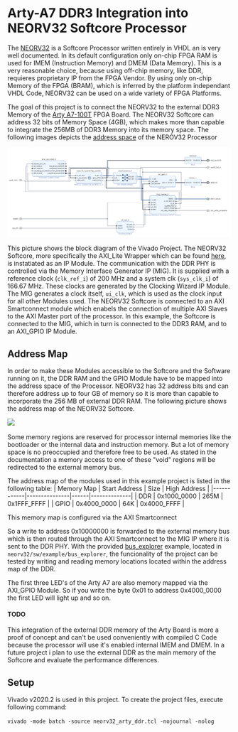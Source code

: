 # Arty-A7 DDR3 Integration into NEORV32 Softcore Processor

The [NEORV32](https://github.com/stnolting/neorv32) is a Softcore Processor written entirely in VHDL an is very well documented. In its default configuration only on-chip FPGA RAM is used for IMEM (Instruction Memory) and DMEM (Data Memory).
This is a very reasonable choice, because using off-chip memory, like DDR, requieres proprietary IP from the FPGA Vendor. By using only on-chip Memory of the FPGA (BRAM), which is inferred by the platform independant VHDL Code, NEORV32 can be used on a wide variety of FPGA Platforms.

The goal of this project is to connect the NEORV32 to the external DDR3 Memory of the [Arty A7-100T](https://digilent.com/reference/programmable-logic/arty-a7/start) FPGA Board. The NEORV32 Softcore can address 32 bits of Memory Space (4GB), which makes more than capable to integrate the 256MB of DDR3 Memory into its memory space. The following images depicts the [address space](https://stnolting.github.io/neorv32/#_address_space) of the NEROV32 Processor

  ![Blockdesign of the neorv32 setup with the ddr3 memory connected to the external memory bus](/pictures/blockdesign.png)

This picture shows the block diagram of the Vivado Project. The NEORV32 Softcore, more specifically the AXI_Lite Wrapper which can be found [here](https://github.com/stnolting/neorv32/blob/main/rtl/system_integration/neorv32_SystemTop_axi4lite.vhd), is instatiated as an IP Module. The communication with the DDR PHY is controlled via the Memory Interface Generator IP (MIG). It is supplied with a reference clock (`clk_ref_i`) of 200 MHz and a system clk (`sys_clk_i`) of 166.67 MHz. These clocks are generated by the Clocking Wizard IP Module. The MIG generates a clock itself, `ui_clk`, which is used as the clock input for all other Modules used. 
The NEORV32 Softcore is connected to an AXI Smartconnect module which enabels the connection of multiple AXI Slaves to the AXI Master port of the processor. In this example, the Softcore is connected to the MIG, which in turn is connected to the DDR3 RAM, and to an AXI_GPIO IP Module. 

## Address Map
In order to make these Modules accessible to the Softcore and the Software running on it, the DDR RAM and the GPIO Module have to be mapped into the address space of the Processor. NEORV32 has 32 address bits and can therefore address up to four GB of memory so it is more than capable to incorporate the 256 MB of external DDR RAM. The following picture shows the address map of the NEORV32 Softcore.

<img src="https://stnolting.github.io/neorv32/img/address_space.png" width="800" >

Some memory regions are reserved for processor internal memories like the bootloader or the internal data and instruction memory. But a lot of memory space is no preoccupied and therefore free to be used. As stated in the documentation a memory access to one of these "void" regions will be redirected to the external memory bus. 

The address map of the modules used in this example project is listed in the following table:
| Memory Map | Start Address | Size | High Address |
|------------|---------------|------|--------------|
| DDR        | 0x1000_0000   | 265M | 0x1FFF_FFFF  |
| GPIO       | 0x4000_0000   | 64K  | 0x4000_FFFF  |

This memory map is configured via the AXI Smartconnect

So a write to address 0x10000000 is forwarded to the external memory bus which is then routed through the AXI Smartconnect to the MIG IP where it is sent to the DDR PHY. With the provided [bus_explorer](https://github.com/stnolting/neorv32/tree/main/sw/example/bus_explorer) example, located in `neorv32/sw/example/bus_explorer`, the funcionality of the project can be tested by writing and reading memory locations located within the address map of the DDR.

The first three LED's of the Arty A7 are also memory mapped via the AXI_GPIO Module. So if you write the byte 0x01 to address 0x4000_0000 the first LED will light up and so on.

#### TODO 
This integration of the external DDR memory of the Arty Board is more a proof of concept and can't be used conveniently with compiled C Code because the processor will use it's enabled internal IMEM and DMEM. In a future project i plan to use the external DDR as the main memory of the Softcore and evaluate the performance differences.


## Setup

Vivado v2020.2 is used in this project. To create the project files, execute following command:

`vivado -mode batch -source neorv32_arty_ddr.tcl -nojournal -nolog`


